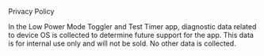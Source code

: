 

Privacy Policy

In the Low Power Mode Toggler and Test Timer app, diagnostic data related to device OS is collected to determine future support for the app. This data is for internal use only and will not be sold. No other data is collected.
